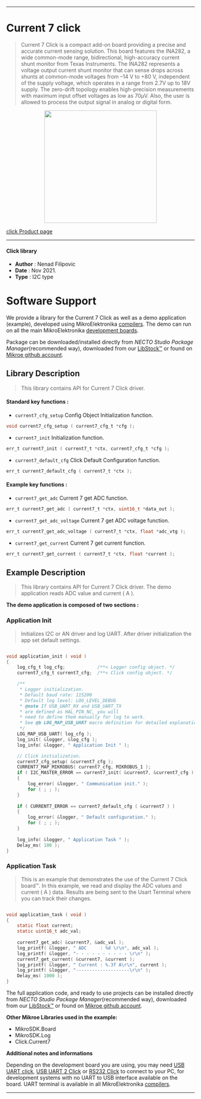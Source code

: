 
---
# Current 7 click

> Current 7 Click is a compact add-on board providing a precise and accurate current sensing solution. This board features the INA282, a wide common-mode range, bidirectional, high-accuracy current shunt monitor from Texas Instruments. The INA282 represents a voltage output current shunt monitor that can sense drops across shunts at common-mode voltages from –14 V to +80 V, independent of the supply voltage, which operates in a range from 2.7V up to 18V supply. The zero-drift topology enables high-precision measurements with maximum input offset voltages as low as 70μV. Also, the user is allowed to process the output signal in analog or digital form.

<p align="center">
  <img src="https://download.mikroe.com/images/click_for_ide/current7_click.png" height=300px>
</p>

[click Product page](https://www.mikroe.com/current-7-click)

---


#### Click library

- **Author**        : Nenad Filipovic
- **Date**          : Nov 2021.
- **Type**          : I2C type


# Software Support

We provide a library for the Current 7 Click
as well as a demo application (example), developed using MikroElektronika
[compilers](https://www.mikroe.com/necto-studio).
The demo can run on all the main MikroElektronika [development boards](https://www.mikroe.com/development-boards).

Package can be downloaded/installed directly from *NECTO Studio Package Manager*(recommended way), downloaded from our [LibStock&trade;](https://libstock.mikroe.com) or found on [Mikroe github account](https://github.com/MikroElektronika/mikrosdk_click_v2/tree/master/clicks).

## Library Description

> This library contains API for Current 7 Click driver.

#### Standard key functions :

- `current7_cfg_setup` Config Object Initialization function.
```c
void current7_cfg_setup ( current7_cfg_t *cfg );
```

- `current7_init` Initialization function.
```c
err_t current7_init ( current7_t *ctx, current7_cfg_t *cfg );
```

- `current7_default_cfg` Click Default Configuration function.
```c
err_t current7_default_cfg ( current7_t *ctx );
```

#### Example key functions :

- `current7_get_adc` Current 7 get ADC function.
```c
err_t current7_get_adc ( current7_t *ctx, uint16_t *data_out );
```

- `current7_get_adc_voltage` Current 7 get ADC voltage function.
```c
err_t current7_get_adc_voltage ( current7_t *ctx, float *adc_vtg );
```

- `current7_get_current` Current 7 get current function.
```c
err_t current7_get_current ( current7_t *ctx, float *current );
```

## Example Description

> This library contains API for Current 7 Click driver.
> The demo application reads ADC value and current ( A ).

**The demo application is composed of two sections :**

### Application Init

> Initializes I2C or AN driver and log UART.
> After driver initialization the app set default settings.

```c

void application_init ( void ) 
{
    log_cfg_t log_cfg;            /**< Logger config object. */
    current7_cfg_t current7_cfg;  /**< Click config object. */

    /** 
     * Logger initialization.
     * Default baud rate: 115200
     * Default log level: LOG_LEVEL_DEBUG
     * @note If USB_UART_RX and USB_UART_TX 
     * are defined as HAL_PIN_NC, you will 
     * need to define them manually for log to work. 
     * See @b LOG_MAP_USB_UART macro definition for detailed explanation.
     */
    LOG_MAP_USB_UART( log_cfg );
    log_init( &logger, &log_cfg );
    log_info( &logger, " Application Init " );

    // Click initialization.
    current7_cfg_setup( &current7_cfg );
    CURRENT7_MAP_MIKROBUS( current7_cfg, MIKROBUS_1 );
    if ( I2C_MASTER_ERROR == current7_init( &current7, &current7_cfg ) ) 
    {
        log_error( &logger, " Communication init." );
        for ( ; ; );
    }
    
    if ( CURRENT7_ERROR == current7_default_cfg ( &current7 ) )
    {
        log_error( &logger, " Default configuration." );
        for ( ; ; );
    }
    
    log_info( &logger, " Application Task " );
    Delay_ms( 100 );
}

```

### Application Task

> This is an example that demonstrates the use of the Current 7 Click board™.
> In this example, we read and display the ADC values and current ( A ) data.
> Results are being sent to the Usart Terminal where you can track their changes.

```c

void application_task ( void ) 
{
    static float current;
    static uint16_t adc_val;
    
    current7_get_adc( &current7, &adc_val );
    log_printf( &logger, " ADC     : %d \r\n", adc_val );
    log_printf( &logger, "- - - - - - - - - - \r\n" );
    current7_get_current( &current7, &current );
    log_printf( &logger, " Current : %.3f A\r\n", current );
    log_printf( &logger, "--------------------\r\n" );
    Delay_ms( 1000 );
}

```

The full application code, and ready to use projects can be installed directly from *NECTO Studio Package Manager*(recommended way), downloaded from our [LibStock&trade;](https://libstock.mikroe.com) or found on [Mikroe github account](https://github.com/MikroElektronika/mikrosdk_click_v2/tree/master/clicks).

**Other Mikroe Libraries used in the example:**

- MikroSDK.Board
- MikroSDK.Log
- Click.Current7

**Additional notes and informations**

Depending on the development board you are using, you may need
[USB UART click](https://www.mikroe.com/usb-uart-click),
[USB UART 2 Click](https://www.mikroe.com/usb-uart-2-click) or
[RS232 Click](https://www.mikroe.com/rs232-click) to connect to your PC, for
development systems with no UART to USB interface available on the board. UART
terminal is available in all MikroElektronika
[compilers](https://shop.mikroe.com/compilers).

---
